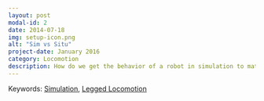 ```yaml
---
layout: post
modal-id: 2
date: 2014-07-18
img: setup-icon.png
alt: "Sim vs Situ"
project-date: January 2016
category: Locomotion
description: How do we get the behavior of a robot in simulation to match reality? The short answer, we can't, but we'll address the long answer below. 
---
```


Keywords: <a href="http://positronicslab.github.io/research/simulation/">Simulation</a>, <a href="http://positronicslab.github.io/research/locomotion/">Legged Locomotion</a>

